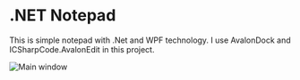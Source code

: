 # .NET Notepad

This is simple notepad with .Net and WPF technology.
I use AvalonDock and ICSharpCode.AvalonEdit in this project.

![Main window](https://raw.githubusercontent.com/tym32167/dotnetnotepad/master/desc/1.PNG)

